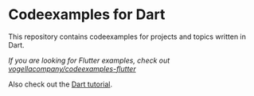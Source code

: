# Codeexamples for Dart

This repository contains codeexamples for projects and topics written in Dart.

_If you are looking for Flutter examples, check out [vogellacompany/codeexamples-flutter](https://github.com/vogellacompany/codeexamples-flutter)_

Also check out the [Dart tutorial](https://www.vogella.com/tutorials/Dart/article.html).

